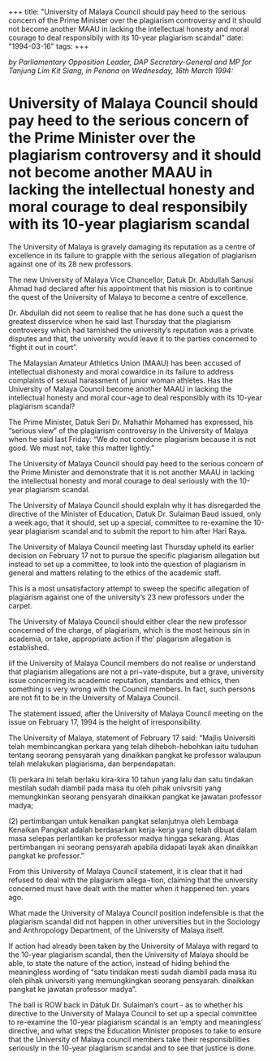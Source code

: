 +++ 
title: "University of Malaya Council should pay heed to the serious concern of the Prime Minister over the plagiarism controversy and it should not become another MAAU in lacking the intellectual honesty and moral courage to deal responsibily with its 10-year plagiarism scandal"
date: "1994-03-16"
tags:
+++

_by Parliamentary Opposition Leader, DAP Secretary-General and MP for Tanjung Lim Kit Siang, in Penana on Wednesday, 16th March 1994:_

# University of Malaya Council should pay heed to the serious concern of the Prime Minister over the plagiarism controversy and it should not become another MAAU in lacking the intellectual honesty and moral courage to deal responsibily with its 10-year plagiarism scandal

The University of Malaya is gravely damaging its reputation as a centre of excellence in its failure to grapple with the serious allegation of plagiarism against one of its 28 new professors.</u>

The new University of Malaya Vice Chancellor, Datuk Dr. Abdullah Sanusi Ahmad had declared after his appointment that his mission is to continue the quest of the University of Malaya to become a centre of excellence.

Dr. Abdullah did not seem to realise that he has done such a quest the greatest disservice when he said last Thursday that the plagiarism controversy which had tarnished the university’s reputation was a private disputes and that, the university would leave it to the parties concerned to “fight it out in court”.

The Malaysian Amateur Athletics Union (MAAU) has been accused of intellectual dishonesty and moral cowardice in its failure to address complaints of sexual harassment of junior woman athletes. Has the University of Malaya Council become another MAAU in lacking the intellectual honesty and moral cour¬age to deal responsibly with its 10-year plagiarism scandal?

The Prime Minister, Datuk Seri Dr. Mahathir Mohamed has expressed, his “serious view” of the plagiarism controversy in the University of Malaya when he said last Friday: “We do not condone plagiarism because it is not good. We must not, take this matter lightly.”

The University of Malaya Council should pay heed to the serious concern of the Prime Minister and demonstrate that it is not another MAAU in lacking the intellectual honesty and moral courage to deal seriously with the 10-year plagiarism scandal.

The University of Malaya Council should explain why it has disregarded the directive of the Minister of Education, Datuk Dr. Sulaiman Baud issued, only a week ago, that it should, set up a special, committee to re-examine the 10-year plagiarism scandal and to submit the report to him after Hari Raya.

The University of Malaya Council meeting last Thursday upheld its earlier decision on February 17 not to pursue the specific plagiarism allegation but instead to set up a committee, to look into the question of plagiarism in general and matters relating to the ethics of the academic staff.

This is a most unsatisfactory attempt to sweep the specific allegation of plagiarism against one of the university’s 23 new professors under the carpet.

The University of Malaya Council should either clear the new professor concerned of the charge, of plagiarism, which is the most heinous sin in academia, or take, appropriate action if the’ plagarism allegation is established.

Iif the University of Malaya Council members do not realise or understand that plagiarism allegations are not a pri¬vate-dispute, but a grave, university issue concerning its academic reputation, standards and ethics, then something is very wrong with the Council members. In fact, such persons are not fit to be in the University of Malaya Council.

The statement issued, after the University of Malaya Council meeting on the issue on February 17, 1994 is the height of irresponsibility.

The University of Malaya, statement of February 17 said:
“Majlis Universiti telah membincangkan perkara yang telah diheboh-hebohkan iaitu tuduhan tentang seorang pensyarah yang dinaikkan pangkat ke professor walaupun telah melakukan plagiarisma, dan berpendapatan:

(1)	perkara ini telah berlaku kira-kira 10 tahun yang lalu dan satu tindakan mestilah sudah diambil pada masa itu oleh pihak univsrsiti yang memungkinkan seorang pensyarah dinaikkan pangkat ke jawatan professor madya;

(2)	pertimbangan untuk kenaikan pangkat selanjutnya oleh Lembaga Kenaikan Pangkat adalah  berdasarkan kerja-kerja yang telah dibuat dalam masa selepas perlantikan ke professor madya hingga sekarang. Atas pertimbangan ini seorang pensyarah apabila didapati layak akan dinaikkan pangkat ke professor.”

From this University of Malaya Council statement, it is clear that it had refused to deal with the plagiarism allega¬tion, claiming that the university concerned must have dealt with the matter when it happened ten. years ago.

What made the University of Malaya Council position indefensible is that the plagiarism scandal did not happen in other universities but in the Sociology and Anthropology Department, of the University of Malaya itself.

If action had already been taken by the University of Malaya with regard to the 10-year plagiarism scandal, then the University of Malaya should be able, to state the nature of the action, instead of hiding behind the meaningless wording of “satu tindakan mesti sudah diambil pada masa itu oleh pihak universiti yang memungkingkan seorang pensyarah. dinaikkan pangkat ke jawatan professor madya”.

The ball is ROW back in Datuk Dr. Sulaiman’s court - as to whether his directive to the University of Malaya Council to set up a special committee to re-examine the 10-year plagiarism scandal is an ‘empty and meaningless’ directive, and what steps the Education Minister proposes to take to ensure that the University of Malaya council members take their responsibilities seriously in the 10-year plagiarism scandal and to see that justice is done.
 
